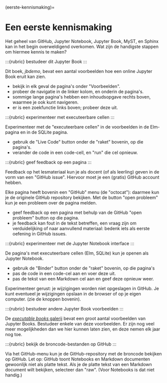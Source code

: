 (eerste-kennismaking)=

# Een eerste kennismaking

Het geheel van GitHub, Jupyter Notebook, Jupyter Book, MyST, en Sphinx kan in het begin overweldigend overkomen.
Wat zijn de handigste stappen om hiermee kennis te maken?

:::{rubric} bestudeer dit Jupyter Book
:::

Dit boek, *jbdemo*, bevat een aantal voorbeelden hoe een online Jupyter Book eruit kan zien.

* bekijk in elk geval de pagina's onder "Voorbeelden".
* probeer de navigatie in de linker kolom, en onderin de pagina's.
* sommige lange pagina's hebben een inhoudsopgave rechts boven, waarmee je ook kunt navigeren.
* er is een zoekfunctie links boven; probeer deze uit.

:::{rubric} experimenteer met executeerbare cellen
:::

Experimenteer met de "executeerbare cellen" in de voorbeelden in de Elm-pagina en in de SQLite pagina.

* gebruik de "Live Code" button onder de "raket" bovenin, op die pagina's.
* verander de code in een code-cell, en "run" die cel opnieuw.

:::{rubric} geef feedback op een pagina
:::

Feedback op het lesmateriaal kun je als docent (of als leerling) geven in de vorm van een "GitHub issue".
Hiervoor moet je een (gratis) GitHub account hebben.

Elke pagina heeft bovenin een "GitHub" menu (de "octocat"): daarmee kun je de originele GitHub repository bekijken.
Met de button "open probleem" kun je een probleem over de pagina melden.

* geef feedback op een pagina met behulp van de GitHub "open probleem" button op die pagina.
* je feedback kan fout in de tekst betreffen, een vraag zijn om verduidelijking of naar aanvullend materiaal: bedenk iets als eerste oefening in GitHub issues.

:::{rubric} experimenteer met de Jupyter Notebook interface
:::

De pagina's met executeerbare cellen (Elm, SQLite) kun je openen als Jupyter Notebook.

* gebruik de "Binder" button onder de "raket" bovenin, op die pagina's
* pas de code in een code-cel aan en voer deze uit.
* pas de tekst van een Markdown cel aan en geef deze opnieuw weer.

Experimenteer gerust: je wijzigingen worden niet opgeslagen in GitHub.
Je kunt eventueel je wijzigingen opslaan in de browser of op je eigen computer. (zie de knoppen bovenin).

:::{rubric} bestudeer andere Jupyter Book voorbeelden
:::

De [*executable books* galerij](https://executablebooks.org/en/latest/gallery.html) bevat een groot aantal voorbeelden van Jupyter Books.
Bestudeer enkele van deze voorbeelden.
Er zijn nog veel meer mogelijkheden dan we hier kunnen laten zien,
en deze nemen elk jaar nog toe.

:::{rubric} bekijk de broncode-bestanden op GitHub
:::

Via het GitHub-menu kun je de GitHub-repository met de broncode bekijken op GitHub.
Let op: GitHub toont Notebooks en Markdown documenten gewoonlijk niet als platte tekst. Als je de platte tekst van een Markdown document wilt bekijken, selecteer dan "raw". (Voor Notebooks is dat niet handig.)
